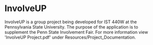 # InvolveUP
InvolveUP is a group project being developed for IST 440W at the Pennsylvania
State University. The purpose of the application is to supplement the
Penn State Involvement Fair. For more information view 'InvolveUP Project.pdf'
under Resources/Project_Documentation.

